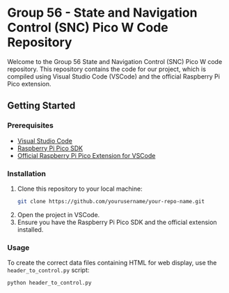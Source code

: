 # Group 56 - State and Navigation Control (SNC) Pico W Code Repository

Welcome to the Group 56 State and Navigation Control (SNC) Pico W code repository. This repository contains the code for our project, which is compiled using Visual Studio Code (VSCode) and the official Raspberry Pi Pico extension.

## Getting Started

### Prerequisites
- [Visual Studio Code](https://code.visualstudio.com/)
- [Raspberry Pi Pico SDK](https://github.com/raspberrypi/pico-sdk)
- [Official Raspberry Pi Pico Extension for VSCode](https://marketplace.visualstudio.com/items?itemName=RaspberryPiFoundation.raspberrypi-vscode)

### Installation
1. Clone this repository to your local machine:
    ```sh
    git clone https://github.com/yourusername/your-repo-name.git
    ```
2. Open the project in VSCode.
3. Ensure you have the Raspberry Pi Pico SDK and the official extension installed.

### Usage
To create the correct data files containing HTML for web display, use the `header_to_control.py` script:
```sh
python header_to_control.py
```
